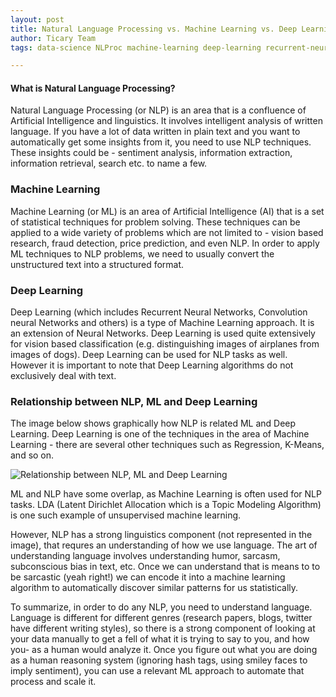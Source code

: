 ```yaml
---
layout: post
title: Natural Language Processing vs. Machine Learning vs. Deep Learning
author: Ticary Team
tags: data-science NLProc machine-learning deep-learning recurrent-neural-networks

---
```



#### What is Natural Language Processing?

Natural Language Processing (or NLP) is an area that is a confluence of Artificial Intelligence and linguistics. It involves intelligent analysis of written language. If you have a lot of data written in plain text and you want to automatically get some insights from it, you need to use NLP techniques. These insights could be - sentiment analysis, information extraction, information retrieval, search etc. to name a few.

### Machine Learning

Machine Learning (or ML) is an area of Artificial Intelligence (AI) that is a set of statistical techniques for problem solving. These techniques can be applied to a wide variety of problems which are not limited to - vision based research, fraud detection, price prediction, and even NLP. In order to apply ML techniques to NLP problems, we need to usually convert the unstructured text into a structured format.

### Deep Learning

Deep Learning (which includes Recurrent Neural Networks, Convolution neural Networks and others) is a type of Machine Learning approach. It is an extension of Neural Networks. Deep Learning is used quite extensively for vision based classification (e.g. distinguishing images of airplanes from images of dogs). Deep Learning can be used for NLP tasks as well. However it is important to note that Deep Learning algorithms do not exclusively deal with text.

### Relationship between NLP, ML and Deep Learning
The image below shows graphically how NLP is related ML and Deep Learning. Deep Learning is one of the techniques in the area of Machine Learning - there are several other techniques such as Regression, K-Means, and so on.

![Relationship between NLP, ML and Deep Learning](http://rutumulkar.com/public/images/blog/nlp-ml.png)

ML and NLP have some overlap, as Machine Learning is often used for NLP tasks. LDA (Latent Dirichlet Allocation which is a Topic Modeling Algorithm) is one such example of unsupervised machine learning.

However, NLP has a strong linguistics component (not represented in the image), that requres an understanding of how we use language. The art of understanding language involves understanding humor, sarcasm, subconscious bias in text, etc. Once we can understand that is means to to be sarcastic (yeah right!) we can encode it into a machine learning algorithm to automatically discover similar patterns for us statistically.

To summarize, in order to do any NLP, you need to understand language. Language is different for different genres (research papers, blogs, twitter have different writing styles), so there is a strong component of looking at your data manually to get a fell of what it is trying to say to you, and how you- as a human would analyze it. Once you figure out what you are doing as a human reasoning system (ignoring hash tags, using smiley faces to imply sentiment), you can use a relevant ML approach to automate that process and scale it.
